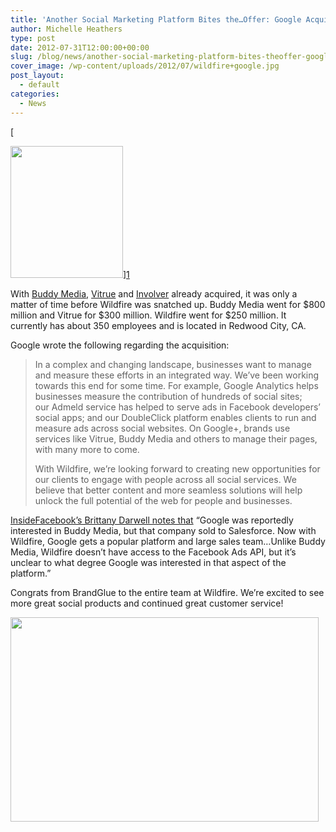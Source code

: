 ```yaml
---
title: 'Another Social Marketing Platform Bites the…Offer: Google Acquires Wildfire'
author: Michelle Heathers
type: post
date: 2012-07-31T12:00:00+00:00
slug: /blog/news/another-social-marketing-platform-bites-theoffer-google-acquires-wildfire
cover_image: /wp-content/uploads/2012/07/wildfire+google.jpg
post_layout:
  - default
categories:
  - News
---
```


[

<img class="aligncenter" title="wildfire + google" src="http://localhost/brandglue/old-website/wp-content/uploads/2012/07/wildfire-+-google.png" alt="" width="180" height="211" />][1]

With [Buddy Media][2], [Vitrue][3] and [Involver][4] already acquired, it was only a matter of time before Wildfire was snatched up. Buddy Media went for $800 million and Vitrue for $300 million. Wildfire went for \$250 million. It currently has about 350 employees and is located in Redwood City, CA.

Google wrote the following regarding the acquisition:

> In a complex and changing landscape, businesses want to manage and measure these efforts in an integrated way. We’ve been working towards this end for some time. For example, Google Analytics helps businesses measure the contribution of hundreds of social sites; our Admeld service has helped to serve ads in Facebook developers’ social apps; and our DoubleClick platform enables clients to run and measure ads across social websites. On Google+, brands use services like Vitrue, Buddy Media and others to manage their pages, with many more to come.
>
> With Wildfire, we’re looking forward to creating new opportunities for our clients to engage with people across all social services. We believe that better content and more seamless solutions will help unlock the full potential of the web for people and businesses.

[InsideFacebook’s Brittany Darwell notes that][5] “Google was reportedly interested in Buddy Media, but that company sold to Salesforce. Now with Wildfire, Google gets a popular platform and large sales team…Unlike Buddy Media, Wildfire doesn’t have access to the Facebook Ads API, but it’s unclear to what degree Google was interested in that aspect of the platform.”

Congrats from BrandGlue to the entire team at Wildfire. We’re excited to see more great social products and continued great customer service!

[<img class="aligncenter" title="wildfire+google" src="http://localhost/brandglue/old-website/wp-content/uploads/2012/07/wildfire+google.jpg" alt="" width="493" height="327" />][6]

[1]: http://localhost/brandglue/old-website/wp-content/uploads/2012/07/wildfire-+-google.png
[2]: http://mashable.com/2012/06/04/salesforce-acquires-buddy-media/
[3]: http://techcrunch.com/2012/05/23/more/
[4]: http://thenextweb.com/insider/2012/07/10/oracle-to-acquire-social-media-development-firm-involver-in-a-bid-to-build-a-cloud-based-social-platform/
[5]: http://www.insidefacebook.com/2012/07/31/google-acquires-wildfire-maker-of-social-marketing-software/
[6]: http://localhost/brandglue/old-website/wp-content/uploads/2012/07/wildfire+google.jpg
